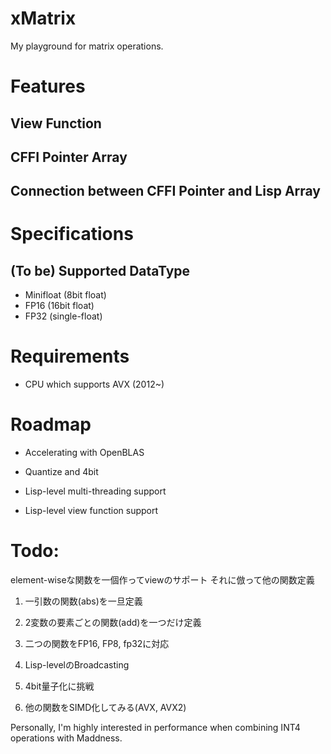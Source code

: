 
# xMatrix

My playground for matrix operations.

# Features

## View Function

## CFFI Pointer Array

## Connection between CFFI Pointer and Lisp Array

# Specifications

## (To be) Supported DataType

- Minifloat (8bit float)
- FP16 (16bit float)
- FP32 (single-float)

# Requirements

- CPU which supports AVX (2012~)

# Roadmap

- Accelerating with OpenBLAS

- Quantize and 4bit

- Lisp-level multi-threading support

- Lisp-level view function support


# Todo:

element-wiseな関数を一個作ってviewのサポート
それに倣って他の関数定義

1. 一引数の関数(abs)を一旦定義

2. 2変数の要素ごとの関数(add)を一つだけ定義

3. 二つの関数をFP16, FP8, fp32に対応

4. Lisp-levelのBroadcasting

5. 4bit量子化に挑戦

6. 他の関数をSIMD化してみる(AVX, AVX2)

Personally, I'm highly interested in performance when combining INT4 operations with Maddness.